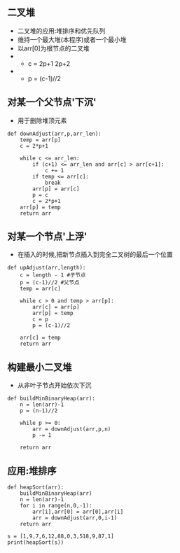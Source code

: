 ## 二叉堆
* 二叉堆的应用:堆排序和优先队列
* 维持一个最大堆(本程序)或者一个最小堆
* 以arr[0]为根节点的二叉堆 
* * c = 2p+1 2p+2 
* * p = (c-1)//2

## 对某一个父节点'下沉' 
* 用于删除堆顶元素
```
def downAdjust(arr,p,arr_len):
    temp = arr[p]
    c = 2*p+1

    while c <= arr_len:
        if (c+1) <= arr_len and arr[c] > arr[c+1]:
            c += 1
        if temp <= arr[c]:
            break
        arr[p] = arr[c]
        p = c
        c = 2*p+1
    arr[p] = temp
    return arr
```
## 对某一个节点'上浮' 
* 在插入的时候,把新节点插入到完全二叉树的最后一个位置
```
def upAdjust(arr,length):
    c = length - 1 #子节点
    p = (c-1)//2 #父节点
    temp = arr[c]

    while c > 0 and temp > arr[p]:
        arr[c] = arr[p]
        arr[p] = temp
        c = p
        p = (c-1)//2

    arr[c] = temp
    return arr
```
## 构建最小二叉堆 
* 从非叶子节点开始依次下沉
```
def buildMinBinaryHeap(arr):
    n = len(arr)-1
    p = (n-1)//2

    while p >= 0:
        arr = downAdjust(arr,p,n)
        p -= 1

    return arr
```
## 应用:堆排序
```
def heapSort(arr):
    buildMinBinaryHeap(arr)
    n = len(arr)-1
    for i in range(n,0,-1):
        arr[i],arr[0] = arr[0],arr[i]
        arr = downAdjust(arr,0,i-1)
    return arr

s = [1,9,7,6,12,88,0,3,518,9,87,1]
print(heapSort(s))
```